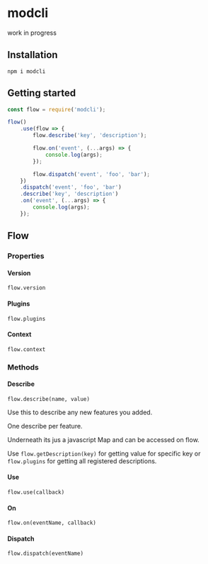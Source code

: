 # modcli
work in progress

## Installation

`npm i modcli`

## Getting started

```javascript
const flow = require('modcli');

flow()
    .use(flow => {
        flow.describe('key', 'description');

        flow.on('event', (...args) => {
            console.log(args);
        });

        flow.dispatch('event', 'foo', 'bar');
    })
    .dispatch('event', 'foo', 'bar')
    .describe('key', 'description')
    .on('event', (...args) => {
        console.log(args);
    });
```

## Flow

### Properties

#### Version

```
flow.version
```

#### Plugins

```
flow.plugins
```

#### Context

```
flow.context
```

### Methods

#### Describe

```
flow.describe(name, value)
```

Use this to describe any new features you added.

One describe per feature.

Underneath its jus a javascript Map and can be accessed on flow.

Use `flow.getDescription(key)` for getting value for specific key or `flow.plugins` for getting all registered descriptions.

#### Use

```
flow.use(callback)
```

#### On

```
flow.on(eventName, callback)
```

#### Dispatch

```
flow.dispatch(eventName)
```

